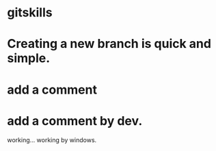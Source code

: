 # gitskills
# Creating a new branch is quick and simple.
# add a comment
# add a comment by dev.
working...
working by windows.

